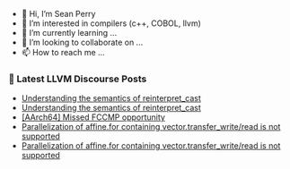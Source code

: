 - 👋 Hi, I’m Sean Perry
- 👀 I’m interested in compilers (c++, COBOL, llvm)
- 🌱 I’m currently learning ...
- 💞️ I’m looking to collaborate on ...
- 📫 How to reach me ...

<!---
s66perry/s66perry is a ✨ special ✨ repository because its `README.md` (this file) appears on your GitHub profile.
You can click the Preview link to take a look at your changes.
--->
### 📕 Latest LLVM Discourse Posts

<!-- DISCOURSE-LLVM:START -->
- [Understanding the semantics of reinterpret_cast](https://discourse.llvm.org/t/understanding-the-semantics-of-reinterpret-cast/71187#post_2)
- [Understanding the semantics of reinterpret_cast](https://discourse.llvm.org/t/understanding-the-semantics-of-reinterpret-cast/71187#post_1)
- [[AArch64] Missed FCCMP opportunity](https://discourse.llvm.org/t/aarch64-missed-fccmp-opportunity/71012#post_7)
- [Parallelization of affine.for containing vector.transfer_write/read is not supported](https://discourse.llvm.org/t/parallelization-of-affine-for-containing-vector-transfer-write-read-is-not-supported/71185#post_1)
- [Parallelization of affine.for containing vector.transfer_write/read is not supported](https://discourse.llvm.org/t/parallelization-of-affine-for-containing-vector-transfer-write-read-is-not-supported/71183#post_1)
<!-- DISCOURSE-LLVM:END -->
